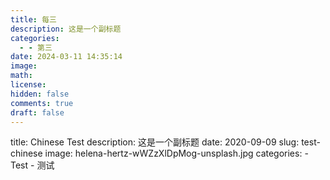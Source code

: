 ```yaml
---
title: 每三
description: 这是一个副标题
categories:
  - - 第三
date: 2024-03-11 14:35:14
image: 
math: 
license: 
hidden: false
comments: true
draft: false
---
```



title: Chinese Test
description: 这是一个副标题
date: 2020-09-09
slug: test-chinese
image: helena-hertz-wWZzXlDpMog-unsplash.jpg
categories:
    - Test
    - 测试